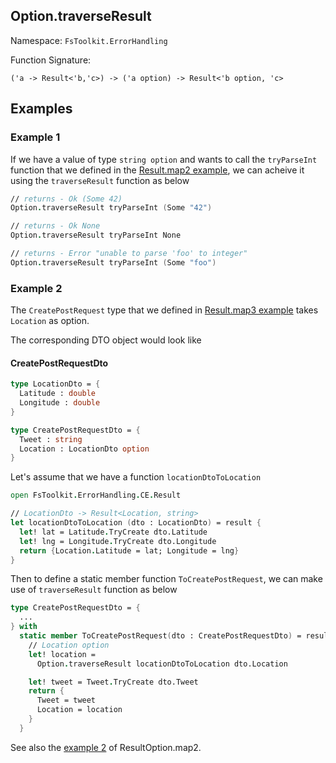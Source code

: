 ## Option.traverseResult

Namespace: `FsToolkit.ErrorHandling`

Function Signature:

```
('a -> Result<'b,'c>) -> ('a option) -> Result<'b option, 'c>
```

## Examples

### Example 1

If we have a value of type `string option` and wants to call the `tryParseInt` function that we defined in the [Result.map2 example](../result/map2#example-1), we can acheive it using the `traverseResult` function as below

```fsharp
// returns - Ok (Some 42)
Option.traverseResult tryParseInt (Some "42") 

// returns - Ok None
Option.traverseResult tryParseInt None

// returns - Error "unable to parse 'foo' to integer"
Option.traverseResult tryParseInt (Some "foo") 
```

### Example 2

The `CreatePostRequest` type that we defined in [Result.map3 example](../result/map3.md#createpostrequest) takes `Location` as option. 

The corresponding DTO object would look like 

#### CreatePostRequestDto

```fsharp
type LocationDto = {
  Latitude : double
  Longitude : double
}

type CreatePostRequestDto = {
  Tweet : string
  Location : LocationDto option
}
```

Let's assume that we have a function `locationDtoToLocation`

```fsharp
open FsToolkit.ErrorHandling.CE.Result

// LocationDto -> Result<Location, string>
let locationDtoToLocation (dto : LocationDto) = result {
  let! lat = Latitude.TryCreate dto.Latitude
  let! lng = Longitude.TryCreate dto.Longitude
  return {Location.Latitude = lat; Longitude = lng}
}
```

Then to define a static member function `ToCreatePostRequest`, we can make use of `traverseResult` function as below

```fsharp
type CreatePostRequestDto = {
  ...
} with 
  static member ToCreatePostRequest(dto : CreatePostRequestDto) = result {
    // Location option
    let! location =
      Option.traverseResult locationDtoToLocation dto.Location

    let! tweet = Tweet.TryCreate dto.Tweet
    return {
      Tweet = tweet
      Location = location
    }
  }
```

See also the [example 2](../resultOption/map2.md#example-2) of ResultOption.map2.